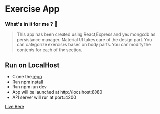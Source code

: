 # Exercise App

### What's in it for me ? :metal:

> This app has been created using React,Express and yes mongodb as persistance manager.
> Material UI takes care of the design part.
> You can categorize exercises based on body parts.
> You can modify the contents for each of the section.

## Run on LocalHost

- Clone the [repo](https://github.com/Iamsbharti/fit-bit-app.git)
- Run npm install
- Run npm run dev
- App will be launched at http://localhost:8080
- API server will run at port::4200

[Live Here](https://fit-bit-app.herokuapp.com/)
